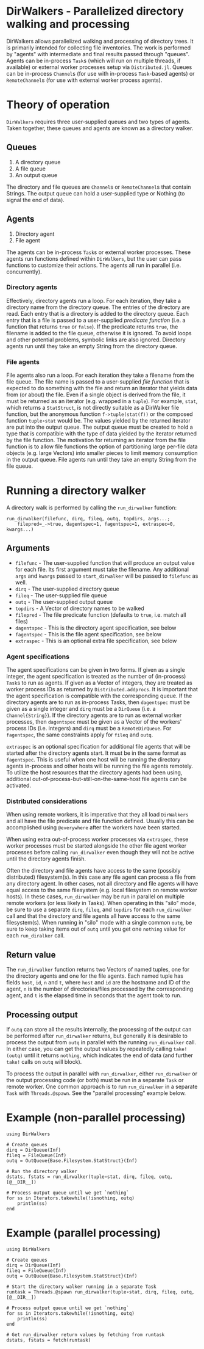 # DirWalkers - Parallelized directory walking and processing

DirWalkers allows parallelized walking and processing of directory trees.  It is
primarily intended for collecting file inventories.  The work is performed by
"agents" with intermediate and final results passed through "queues".  Agents
can be in-process `Task`s (which will run on multiple threads, if available) or
external worker processes setup via `Distributed.jl`.  Queues can be in-process
`Channel`s (for use with in-process `Task`-based agents) or `RemoteChannel`s
(for use with external worker process agents).

# Theory of operation

`DirWalkers` requires three user-supplied queues and two types of agents.  Taken
together, these queues and agents are known as a directory walker.

## Queues

1. A directory queue
2. A file queue
3. An output queue

The directory and file queues are `Channel`s or `RemoteChannel`s that contain
Strings.  The output queue can hold a user-supplied type or Nothing (to signal
the end of data).

## Agents

1. Directory agent
2. File agent

The agents can be in-process `Task`s or external worker processes.  These
agents run functions defined within `DirWalkers`, but the user can pass
functions to customize their actions.  The agents all run in parallel (i.e.
concurrently).

### Directory agents

Effectively, directory agents run a loop.  For each iteration, they take a
directory name from the directory queue.  The entries of the directory are read.
Each entry that is a directory is added to the directory queue.  Each entry that
is a file is passed to a user-supplied *predicate function* (i.e. a function
that returns `true` or `false`).  If the predicate returns `true`, the filename
is added to the file queue, otherwise it is ignored.  To avoid loops and other
potential problems, symbolic links are also ignored.  Directory agents run
until they take an empty String from the directory queue.

### File agents

File agents also run a loop.  For each iteration they take a filename from the
file queue.  The file name is passed to a user-supplied *file function* that is
expected to do something with the file and return an iterator that yields
data from (or about) the file.  Even if a single object is derived from the
file, it must be returned as an iterator (e.g. wrapped in a `tuple`).  For
example, `stat`, which returns a `StatStruct`, is not directly suitable as a
DirWalker file function, but the anonymous function `f->tuple(stat(f))` or the
composed function `tuple∘stat` would be.  The values yielded by the returned
iterator are put into the output queue.  The output queue must be created to
hold a type that is compatible with the type of data yielded by the iterator
returned by the file function.  The motivation for returning an iterator from
the file function is to allow file functions the option of partitioning large
per-file data objects (e.g. large Vectors) into smaller pieces to limit memory
consumption in the output queue.  File agents run until they take an empty
String from the file queue.

# Running a directory walker

A directory walk is performed by calling the `run_dirwalker` function:

    run_dirwalker(filefunc, dirq, fileq, outq, topdirs, args...;
        filepred=_->true, dagentspec=1, fagentspec=1, extraspec=0, kwargs...)

## Arguments

- `filefunc` - The user-supplied function that will produce an output
  value for each file.  Its first argument must take the filename.  Any
  additional `args` and `kwargs` passed to `start_dirwalker` will be passed to
  `filefunc` as well.
- `dirq` - The user-supplied directory queue
- `fileq` - The user-supplied file queue
- `outq` - The user-supplied output queue
- `topdirs` - A Vector of directory names to be walked
- `filepred` - The file predicate function (defaults to `true`, i.e. match all
  files)
- `dagentspec` - This is the directory agent specification, see below
- `fagentspec` - This is the file agent specification, see below
- `extraspec` - This is an optional extra file specification, see below

### Agent specifications

The agent specifications can be given in two forms.  If given as a single
integer, the agent specification is treated as the number of (in-process)
`Task`s to run as agents.  If given as a Vector of integers, they are treated
as worker process IDs as returned by `Distributed.addprocs`.  It is important
that the agent specification is compatible with the corresponding queue.  If the
directory agents are to run as in-process Tasks, then `dagentspec` must be given
as a single integer and `dirq` must be a `DirQueue` (i.e. a `Channel{String}`).
If the directory agents are to run as external worker processes, then
`dagentspec` must be given as a Vector of the workers' process IDs (i.e.
integers) and `dirq` must be a `RemoteDirQueue`.  For `fagentspec`, the same
constraints apply for `fileq` and `outq`.

`extraspec` is an optional specification for additional file agents that will be
started after the directory agents start.  It must be in the same format as
`fagentspec`.  This is useful when one host will be running the directory agents
in-process and other hosts will be running the file agents remotely.  To utilize
the host resources that the directory agents had been using, additional
out-of-process-but-still-on-the-same-host file agents can be activated.

### Distributed considerations

When using remote workers, it is imperative that they all load `DirWalkers` and
all have the file predicate and file function defined.  Usually this can be
accomplished using `@everywhere` after the workers have been started.

When using extra out-of-process worker processes via `extraspec`, these worker
processes must be started alongside the other file agent worker processes before
calling `run_dirwalker` even though they will not be active until the directory
agents finish.

Often the directory and file agents have access to the same (possibly
distributed) filesystem(s).  In this case any file agent can process a file from
any directory agent.  In other cases, not all directory and file agents will
have equal access to the same filesystem (e.g. local filesystem on remote worker
hosts).  In these cases, `run_dirwalker` may be run in parallel on multiple
remote workers (or less likely in Tasks).  When operating in this "silo" mode,
be sure to use a separate `dirq`, `fileq`, and `topdirs` for each
`run_dirwalker` call and that the directory and file agents all have access to
the same filesystem(s).  When running in "silo" mode with a single common
`outq`, be sure to keep taking items out of `outq` until you get one `nothing`
value for each `run_diralker` call.

## Return value

The `run_dirwalker` function returns two Vectors of named tuples, one for the
directory agents and one for the file agents.  Each named tuple has fields
`host`, `id`, `n` and `t`, where `host` and `id` are the hostname and ID of the
agent, `n` is the number of directories/files processed by the corresponding
agent, and `t` is the elapsed time in seconds that the agent took to run.

## Processing output

If `outq` can store all the results internally, the processing of the output
can be performed after `run_dirwalker` returns, but generally it is desirable
to process the output from `outq` in parallel with the running `run_dirwalker`
call.  In either case, you can get the output values by repeatedly calling
`take!(outq)` until it returns `nothing`, which indicates the end of data (and
further `take!` calls on `outq` will block).

To process the output in parallel with `run_dirwalker`, either `run_dirwalker`
or the output processing code (or both) must be run in a separate `Task` or
remote worker.  One common approach is to run `run_dirwalker` in a separate
`Task` with `Threads.@spawn`.  See the "parallel processing" example below.

# Example (non-parallel processing)

    using DirWalkers

    # Create queues
    dirq = DirQueue(Inf)
    fileq = FileQueue(Inf)
    outq = OutQueue{Base.Filesystem.StatStruct}(Inf)

    # Run the directory walker
    dstats, fstats = run_dirwalker(tuple∘stat, dirq, fileq, outq, [@__DIR__])

    # Process output queue until we get `nothing`
    for ss in Iterators.takewhile(!isnothing, outq)
        println(ss)
    end

# Example (parallel processing)

    using DirWalkers

    # Create queues
    dirq = DirQueue(Inf)
    fileq = FileQueue(Inf)
    outq = OutQueue{Base.Filesystem.StatStruct}(Inf)

    # Start the directory walker running in a separate Task
    runtask = Threads.@spawn run_dirwalker(tuple∘stat, dirq, fileq, outq, [@__DIR__])

    # Process output queue until we get `nothing`
    for ss in Iterators.takewhile(!isnothing, outq)
        println(ss)
    end

    # Get run_dirwalker return values by fetching from runtask
    dstats, fstats = fetch(runtask)
